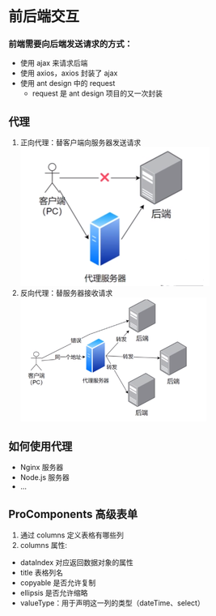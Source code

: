 # 前后端交互

### 前端需要向后端发送请求的方式：

- 使用 ajax 来请求后端
- 使用 axios，axios 封装了 ajax
- 使用 ant design 中的 request
  - request 是 ant design 项目的又一次封装

## 代理

1. 正向代理：替客户端向服务器发送请求 ![img.png](img.png)
2. 反向代理：替服务器接收请求 ![img_1.png](img_1.png)

## 如何使用代理

- Nginx 服务器
- Node.js 服务器
- ...

## ProComponents 高级表单

1. 通过 columns 定义表格有哪些列
2. columns 属性:

- dataIndex 对应返回数据对象的属性
- title 表格列名
- copyable 是否允许复制
- ellipsis 是否允许缩略
- valueType：用于声明这一列的类型（dateTime、select）

